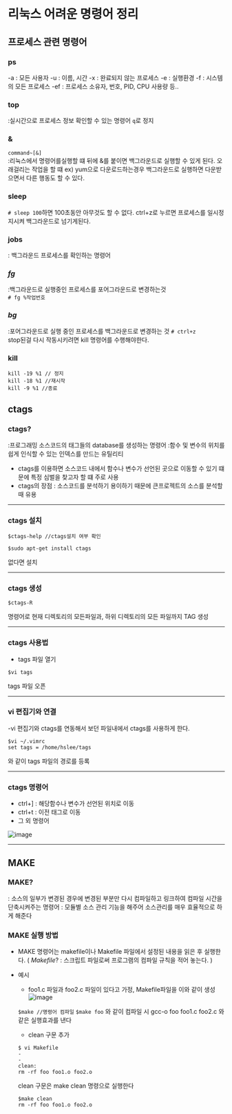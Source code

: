 # 리눅스 어려운 명령어 정리

## 프로세스 관련 명령어

### ps
 -a : 모든 사용자
 -u : 이름, 시간 
 -x : 완료되지 않는 프로세스
 -e : 실행환경
 -f : 시스템의 모든 프로세스
 -ef : 프로세스 소유자, 번호, PID, CPU 사용량 등..
 
### top
:실시간으로 프로세스 정보 확인할 수 있는 명령어 ```q```로 정지

### &
```command~[&]```   
:리눅스에서 명령어를실행할 떄 뒤에 &를 붙이면 백그라운드로 실행할 수 있게 된다.
오래걸리는 작업을 할 떄 ex) yum으로 다운로드하는경우 백그라운드로 실행하면 다운받으면서 다른 행동도 할 수 있다. 

### sleep
```# sleep 100```하면 100초동안 아무것도 할 수 없다. ctrl+z로 누르면 프로세스를 일시정지시켜 백그라운드로 넘기게된다.

### jobs
: 백그라운드 프로세스를 확인하는 명령어 

### *fg*
:백그라운드로 실행중인 프로세스를 포어그라운드로 변경하는것   
``` # fg %작업번호 ```     
### *bg*
:포어그라운드로 실행 중인 프로세스를 백그라운드로 변경하는 것
```# ctrl+z```    
stop된걸 다시 작동시키려면 kill 명령어를 수행해야한다.

### kill
```kill -19 %1 // 정지 ```   
```kill -18 %1 //재시작 ```    
```kill -9 %1 //종료 ```     

     
## ctags

### ctags?
:프로그래밍 소스코드의 태그들의 database를 생성하는 명령어
:함수 및 변수의 위치를 쉽게 인식할 수 있는 인덱스를 만드는 유틸리티
- ctags를 이용하면 소스코드 내에서 함수나 변수가 선언된 곳으로 이동할 수 있기 떄문에 특정 심벌을 찾고자 할 떄 주로 사용
- ctags의 장점 
: 소스코드를 분석하기 용이하기 때문에 큰프로젝트의 소스를 분석할때 유용

***
### ctags 설치 
```
$ctags-help //ctags설치 여부 확인 
```
```
$sudo apt-get install ctags
```
없다면 설치

***
### ctags 생성
```
$ctags-R
```
명령어로 현재 디렉토리의 모든파일과, 하위 디렉토리의 모든 파일까지 TAG 생성
***
### ctags 사용법
 - tags 파일 열기
 ```
 $vi tags
 ```
 tags 파일 오픈 
***
### vi 편집기와 연결
 -vi 편집기와 ctags를 연동해서 보던 파일내에서 ctags를 사용하게 한다. 
 ```
 $vi ~/.vimrc   
 set tags = /home/hslee/tags
 ```
 와 같이 tags 파일의 경로를 등록 
 ***
### ctags 명령어
- ctrl+] : 해당함수나 변수가 선언된 위치로 이동
- ctrl+t : 이전 태그로 이동
- 그 외 명령어 

![image](https://user-images.githubusercontent.com/87008955/126609819-0b499174-e639-4606-9de7-6879cbea9def.png)

***

## MAKE

### MAKE? 
: 소스의 일부가 변경된 경우에 변경된 부분만 다시 컴파일하고 링크하여 컴파일 시간을 단축시켜주는 명령어
: 모듈별 소스 관리 기능을 해주어 소스관리를 매우 효율적으로 하게 해준다

### MAKE 실행 방법
 - MAKE 명령어는 makefile이나 Makefile 파일에서 설정된 내용을 읽은 후 실행한다. 
 ( *Makefile*? : 스크립트 파일로써 프로그램의 컴파일 규칙을 적어 놓는다. )
 
 - 예시
   - foo1.c 파일과 foo2.c 파일이 있다고 가정, Makefile파일을 이와 같이 생성
   ![image](https://user-images.githubusercontent.com/87008955/126610620-20a9ba2c-5f9d-4544-b331-f8a636e970b1.png)
   
   ``` $make //명령어 컴파일 ```
   ``` $make foo ```
   와 같이 컴파일 시 gcc-o foo foo1.c foo2.c 와 같은 실행효과를 낸다

   - clean 구문 추가
   ```
   $ vi Makefile
   -
   -
   clean: 
   rm -rf foo foo1.o foo2.o
   ```
   clean 구문은 make clean 명령으로 실행한다

   ```
   $make clean
   rm -rf foo foo1.o foo2.o
   ```

  

 


 
